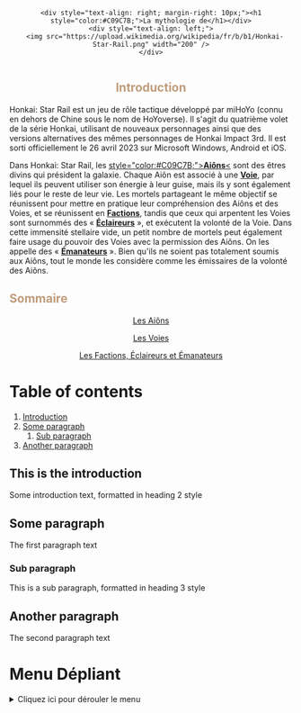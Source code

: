 <div align="center">

  <div style="display: flex; justify-content: center; align-items: center; width: 100%;">

    <div style="text-align: right; margin-right: 10px;"><h1 style="color:#C09C7B;">La mythologie de</h1></div>
    <div style="text-align: left;">
      <img src="https://upload.wikimedia.org/wikipedia/fr/b/b1/Honkai-Star-Rail.png" width="200" />
    </div>

  </div>

</div>

<div align="center">

  <h2 style="color:#C09C7B;">Introduction</h2>

</div>

Honkai: Star Rail est un jeu de rôle tactique développé par miHoYo (connu en dehors de Chine sous le nom de HoYoverse). Il s'agit du quatrième volet de la série Honkai, utilisant de nouveaux personnages ainsi que des versions alternatives des mêmes personnages de Honkai Impact 3rd. Il est sorti officiellement le 26 avril 2023 sur Microsoft Windows, Android et iOS.

Dans Honkai: Star Rail, les [style="color:#C09C7B;">**Aiôns**<](/aions.md) sont des êtres divins qui président la galaxie. Chaque Aiôn est associé à une [**Voie**](/voies.md), par lequel ils peuvent utiliser son énergie à leur guise, mais ils y sont également liés pour le reste de leur vie. Les mortels partageant le même objectif se réunissent pour mettre en pratique leur compréhension des Aiôns et des Voies, et se réunissent en [**Factions**](/factions_eclaireurs_emanateur.md), tandis que ceux qui arpentent les Voies sont surnommés des « [**Éclaireurs**](/factions_eclaireurs_emanateur.md) », et exécutent la volonté de la Voie. Dans cette immensité stellaire vide, un petit nombre de mortels peut également faire usage du pouvoir des Voies avec la permission des Aiôns. On les appelle des « [**Émanateurs**](/factions_eclaireurs_emanateur.md) ». Bien qu'ils ne soient pas totalement soumis aux Aiôns, tout le monde les considère comme les émissaires de la volonté des Aiôns.

  <h2 style="color:#C09C7B;">Sommaire</h2>

<div align="center">
    
[Les Aiôns](/aions.md)

[Les Voies](/voies.md)

[Les Factions, Éclaireurs et Émanateurs](/factions_eclaireurs_emanateurs.md)

</div>

# Table of contents
1. [Introduction](#introduction)
2. [Some paragraph](#paragraph1)
    1. [Sub paragraph](#subparagraph1)
3. [Another paragraph](#paragraph2)

## This is the introduction <a name="introduction"></a>
Some introduction text, formatted in heading 2 style

## Some paragraph <a name="paragraph1"></a>
The first paragraph text

### Sub paragraph <a name="subparagraph1"></a>
This is a sub paragraph, formatted in heading 3 style

## Another paragraph <a name="paragraph2"></a>
The second paragraph text

# Menu Dépliant

<details>
  <summary>Cliquez ici pour dérouler le menu</summary>

  - Élément 1
  - Élément 2
  - Élément 3
  - Élément 4
  
</details>
